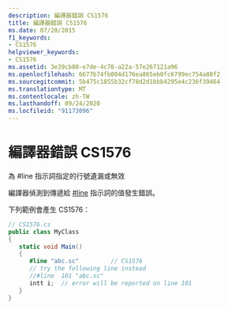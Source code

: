 ```yaml
---
description: 編譯器錯誤 CS1576
title: 編譯器錯誤 CS1576
ms.date: 07/20/2015
f1_keywords:
- CS1576
helpviewer_keywords:
- CS1576
ms.assetid: 3e39cb80-e7de-4c78-a22a-57e267121a96
ms.openlocfilehash: 6677b74fb804d176ea865eb0fc6799ec754a88f2
ms.sourcegitcommit: 5b475c1855b32cf78d2d1bbb4295e4c236f39464
ms.translationtype: MT
ms.contentlocale: zh-TW
ms.lasthandoff: 09/24/2020
ms.locfileid: "91173096"
---
```

# <a name="compiler-error-cs1576"></a>編譯器錯誤 CS1576

為 #line 指示詞指定的行號遺漏或無效  
  
 編譯器偵測到傳遞給 [#line](../language-reference/preprocessor-directives/preprocessor-line.md) 指示詞的值發生錯誤。  
  
 下列範例會產生 CS1576：  
  
```csharp  
// CS1576.cs  
public class MyClass  
{  
   static void Main()  
   {  
      #line "abc.sc"         // CS1576  
      // try the following line instead  
      //#line  101 "abc.sc"  
      intt i;  // error will be reported on line 101  
   }  
}  
```
